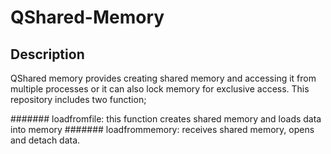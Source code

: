 #     QShared-Memory
##    Description
QShared memory provides creating shared memory and accessing it from multiple processes or it can also lock memory for exclusive access.
This repository includes two function; 

#######   loadfromfile: this function creates shared memory and loads data into memory
#######   loadfrommemory: receives shared memory, opens and detach data.

